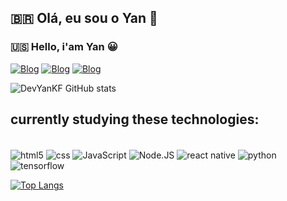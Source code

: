 ## 🇧🇷 Olá, eu sou o Yan 👋
### 🇺🇸 Hello, i'am Yan 😀

[![Blog](https://img.shields.io/badge/Gmail-D14836?style=for-the-badge&logo=gmail&logoColor=white)](mailto:yankayk116@gmail.com)
[![Blog](https://img.shields.io/badge/LinkedIn-0077B5?style=for-the-badge&logo=linkedin&logoColor=white)](https://www.linkedin.com/in/yan-kayk-da-cruz-ferreira-7b27271b1/)
[![Blog](https://img.shields.io/badge/Telegram-2CA5E0?style=for-the-badge&logo=telegram&logoColor=white)](https://t.me/yankayk)

![DevYanKF GitHub stats](https://github-readme-stats.vercel.app/api?username=DevYanKF&show_icons=true&theme=tokyonight)

## currently studying these technologies: 

<div style="display: inline_block"><br/>
    <img align="center" alt="html5" src="https://img.shields.io/badge/HTML5-E34F26?style=for-the-badge&logo=html5&logoColor=white">
    <img align="center" alt="css" src="https://img.shields.io/badge/CSS3-1572B6?style=for-the-badge&logo=css3&logoColor=white">
    <img align="center" alt="JavaScript" src="https://img.shields.io/badge/JavaScript-323330?style=for-the-badge&logo=javascript&logoColor=F7DF1E">
    <img align="center" alt="Node.JS" src="https://img.shields.io/badge/Node.js-43853D?style=for-the-badge&logo=node.js&logoColor=white">
    <img align="center" alt="react native" src="https://img.shields.io/badge/React_Native-20232A?style=for-the-badge&logo=react&logoColor=61DAFB">
    <img align="center" alt="python" src="https://img.shields.io/badge/Python-3776AB?style=for-the-badge&logo=python&logoColor=white">
    <img align="center" alt="tensorflow" src="https://img.shields.io/badge/TensorFlow-FF6F00?style=for-the-badge&logo=tensorflow&logoColor=white">
</div>

[![Top Langs](https://github-readme-stats.vercel.app/api/top-langs/?username=anuraghazra&hide_progress=false)](https://github.com/DevYanKF/github-readme-stats)
